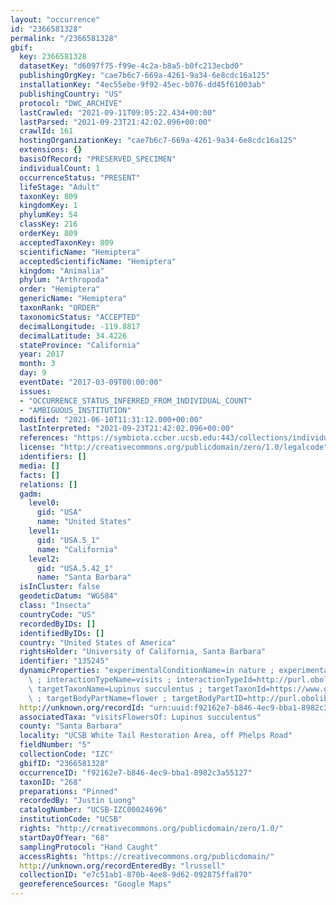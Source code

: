 ```yaml
---
layout: "occurrence"
id: "2366581328"
permalink: "/2366581328"
gbif:
  key: 2366581328
  datasetKey: "d6097f75-f99e-4c2a-b8a5-b0fc213ecbd0"
  publishingOrgKey: "cae7b6c7-669a-4261-9a34-6e8cdc16a125"
  installationKey: "4ec55ebe-9f92-45ec-b076-dd45f61003ab"
  publishingCountry: "US"
  protocol: "DWC_ARCHIVE"
  lastCrawled: "2021-09-11T09:05:22.434+00:00"
  lastParsed: "2021-09-23T21:42:02.096+00:00"
  crawlId: 161
  hostingOrganizationKey: "cae7b6c7-669a-4261-9a34-6e8cdc16a125"
  extensions: {}
  basisOfRecord: "PRESERVED_SPECIMEN"
  individualCount: 1
  occurrenceStatus: "PRESENT"
  lifeStage: "Adult"
  taxonKey: 809
  kingdomKey: 1
  phylumKey: 54
  classKey: 216
  orderKey: 809
  acceptedTaxonKey: 809
  scientificName: "Hemiptera"
  acceptedScientificName: "Hemiptera"
  kingdom: "Animalia"
  phylum: "Arthropoda"
  order: "Hemiptera"
  genericName: "Hemiptera"
  taxonRank: "ORDER"
  taxonomicStatus: "ACCEPTED"
  decimalLongitude: -119.8817
  decimalLatitude: 34.4226
  stateProvince: "California"
  year: 2017
  month: 3
  day: 9
  eventDate: "2017-03-09T00:00:00"
  issues:
  - "OCCURRENCE_STATUS_INFERRED_FROM_INDIVIDUAL_COUNT"
  - "AMBIGUOUS_INSTITUTION"
  modified: "2021-06-10T11:31:12.000+00:00"
  lastInterpreted: "2021-09-23T21:42:02.096+00:00"
  references: "https://symbiota.ccber.ucsb.edu:443/collections/individual/index.php?occid=135245"
  license: "http://creativecommons.org/publicdomain/zero/1.0/legalcode"
  identifiers: []
  media: []
  facts: []
  relations: []
  gadm:
    level0:
      gid: "USA"
      name: "United States"
    level1:
      gid: "USA.5_1"
      name: "California"
    level2:
      gid: "USA.5.42_1"
      name: "Santa Barbara"
  isInCluster: false
  geodeticDatum: "WGS84"
  class: "Insecta"
  countryCode: "US"
  recordedByIDs: []
  identifiedByIDs: []
  country: "United States of America"
  rightsHolder: "University of California, Santa Barbara"
  identifier: "135245"
  dynamicProperties: "experimentalConditionName=in nature ; experimentalConditionID=http://purl.obolibrary.org/obo/ENVO_01001226\
    \ ; interactionTypeName=visits ; interactionTypeId=http://purl.obolibrary.org/obo/RO_0002618;\
    \ targetTaxonName=Lupinus succulentus ; targetTaxonId=https://www.gbif.org/species/2964314\
    \ ; targetBodyPartName=flower ; targetBodyPartID=http://purl.obolibrary.org/obo/PO_0009046"
  http://unknown.org/recordId: "urn:uuid:f92162e7-b846-4ec9-bba1-8982c3a55127"
  associatedTaxa: "visitsFlowersOf: Lupinus succulentus"
  county: "Santa Barbara"
  locality: "UCSB White Tail Restoration Area, off Phelps Road"
  fieldNumber: "5"
  collectionCode: "IZC"
  gbifID: "2366581328"
  occurrenceID: "f92162e7-b846-4ec9-bba1-8982c3a55127"
  taxonID: "268"
  preparations: "Pinned"
  recordedBy: "Justin Luong"
  catalogNumber: "UCSB-IZC00024696"
  institutionCode: "UCSB"
  rights: "http://creativecommons.org/publicdomain/zero/1.0/"
  startDayOfYear: "68"
  samplingProtocol: "Hand Caught"
  accessRights: "https://creativecommons.org/publicdomain/"
  http://unknown.org/recordEnteredBy: "lrussell"
  collectionID: "e7c51ab1-870b-4ee8-9d62-092875ffa870"
  georeferenceSources: "Google Maps"
---
```

